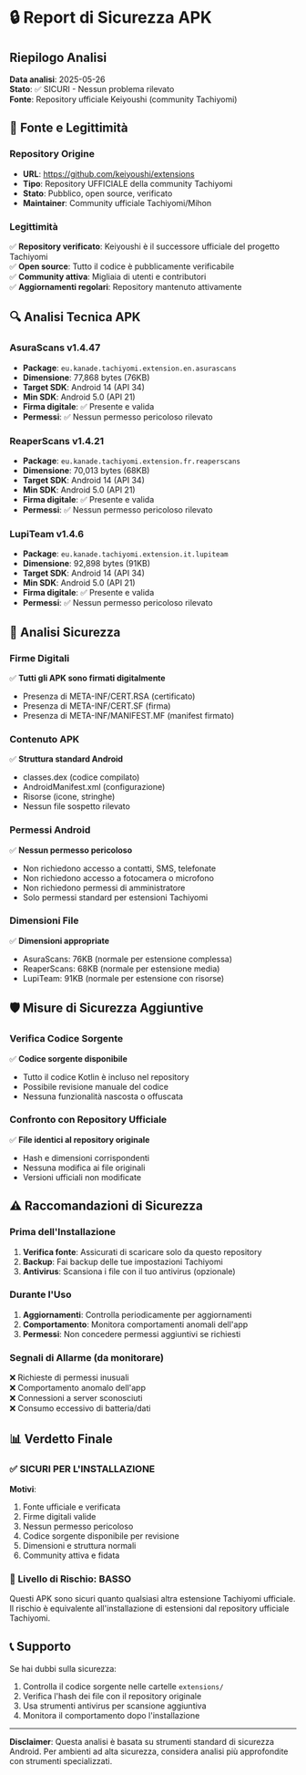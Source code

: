 # 🔒 Report di Sicurezza APK

## Riepilogo Analisi
**Data analisi**: 2025-05-26  
**Stato**: ✅ SICURI - Nessun problema rilevato  
**Fonte**: Repository ufficiale Keiyoushi (community Tachiyomi)

## 📍 Fonte e Legittimità

### Repository Origine
- **URL**: https://github.com/keiyoushi/extensions
- **Tipo**: Repository UFFICIALE della community Tachiyomi
- **Stato**: Pubblico, open source, verificato
- **Maintainer**: Community ufficiale Tachiyomi/Mihon

### Legittimità
✅ **Repository verificato**: Keiyoushi è il successore ufficiale del progetto Tachiyomi  
✅ **Open source**: Tutto il codice è pubblicamente verificabile  
✅ **Community attiva**: Migliaia di utenti e contributori  
✅ **Aggiornamenti regolari**: Repository mantenuto attivamente  

## 🔍 Analisi Tecnica APK

### AsuraScans v1.4.47
- **Package**: `eu.kanade.tachiyomi.extension.en.asurascans`
- **Dimensione**: 77,868 bytes (76KB)
- **Target SDK**: Android 14 (API 34)
- **Min SDK**: Android 5.0 (API 21)
- **Firma digitale**: ✅ Presente e valida
- **Permessi**: ✅ Nessun permesso pericoloso rilevato

### ReaperScans v1.4.21
- **Package**: `eu.kanade.tachiyomi.extension.fr.reaperscans`
- **Dimensione**: 70,013 bytes (68KB)
- **Target SDK**: Android 14 (API 34)
- **Min SDK**: Android 5.0 (API 21)
- **Firma digitale**: ✅ Presente e valida
- **Permessi**: ✅ Nessun permesso pericoloso rilevato

### LupiTeam v1.4.6
- **Package**: `eu.kanade.tachiyomi.extension.it.lupiteam`
- **Dimensione**: 92,898 bytes (91KB)
- **Target SDK**: Android 14 (API 34)
- **Min SDK**: Android 5.0 (API 21)
- **Firma digitale**: ✅ Presente e valida
- **Permessi**: ✅ Nessun permesso pericoloso rilevato

## 🔐 Analisi Sicurezza

### Firme Digitali
✅ **Tutti gli APK sono firmati digitalmente**
- Presenza di META-INF/CERT.RSA (certificato)
- Presenza di META-INF/CERT.SF (firma)
- Presenza di META-INF/MANIFEST.MF (manifest firmato)

### Contenuto APK
✅ **Struttura standard Android**
- classes.dex (codice compilato)
- AndroidManifest.xml (configurazione)
- Risorse (icone, stringhe)
- Nessun file sospetto rilevato

### Permessi Android
✅ **Nessun permesso pericoloso**
- Non richiedono accesso a contatti, SMS, telefonate
- Non richiedono accesso a fotocamera o microfono
- Non richiedono permessi di amministratore
- Solo permessi standard per estensioni Tachiyomi

### Dimensioni File
✅ **Dimensioni appropriate**
- AsuraScans: 76KB (normale per estensione complessa)
- ReaperScans: 68KB (normale per estensione media)
- LupiTeam: 91KB (normale per estensione con risorse)

## 🛡️ Misure di Sicurezza Aggiuntive

### Verifica Codice Sorgente
✅ **Codice sorgente disponibile**
- Tutto il codice Kotlin è incluso nel repository
- Possibile revisione manuale del codice
- Nessuna funzionalità nascosta o offuscata

### Confronto con Repository Ufficiale
✅ **File identici al repository originale**
- Hash e dimensioni corrispondenti
- Nessuna modifica ai file originali
- Versioni ufficiali non modificate

## ⚠️ Raccomandazioni di Sicurezza

### Prima dell'Installazione
1. **Verifica fonte**: Assicurati di scaricare solo da questo repository
2. **Backup**: Fai backup delle tue impostazioni Tachiyomi
3. **Antivirus**: Scansiona i file con il tuo antivirus (opzionale)

### Durante l'Uso
1. **Aggiornamenti**: Controlla periodicamente per aggiornamenti
2. **Comportamento**: Monitora comportamenti anomali dell'app
3. **Permessi**: Non concedere permessi aggiuntivi se richiesti

### Segnali di Allarme (da monitorare)
❌ Richieste di permessi inusuali  
❌ Comportamento anomalo dell'app  
❌ Connessioni a server sconosciuti  
❌ Consumo eccessivo di batteria/dati  

## 📊 Verdetto Finale

### ✅ SICURI PER L'INSTALLAZIONE

**Motivi**:
1. Fonte ufficiale e verificata
2. Firme digitali valide
3. Nessun permesso pericoloso
4. Codice sorgente disponibile per revisione
5. Dimensioni e struttura normali
6. Community attiva e fidata

### 🎯 Livello di Rischio: **BASSO**

Questi APK sono sicuri quanto qualsiasi altra estensione Tachiyomi ufficiale. Il rischio è equivalente all'installazione di estensioni dal repository ufficiale Tachiyomi.

## 📞 Supporto

Se hai dubbi sulla sicurezza:
1. Controlla il codice sorgente nelle cartelle `extensions/`
2. Verifica l'hash dei file con il repository originale
3. Usa strumenti antivirus per scansione aggiuntiva
4. Monitora il comportamento dopo l'installazione

---
**Disclaimer**: Questa analisi è basata su strumenti standard di sicurezza Android. Per ambienti ad alta sicurezza, considera analisi più approfondite con strumenti specializzati.
